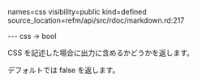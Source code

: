 names=css
visibility=public
kind=defined
source_location=refm/api/src/rdoc/markdown.rd:217

--- css -> bool

CSS を記述した場合に出力に含めるかどうかを返します。

デフォルトでは false を返します。

